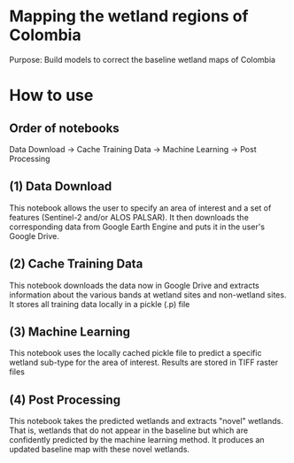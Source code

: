# Mapping the wetland regions of Colombia

Purpose: Build models to correct the baseline wetland maps of Colombia

# How to use

## Order of notebooks

Data Download -> Cache Training Data -> Machine Learning -> Post Processing

## (1) Data Download

This notebook allows the user to specify an area of interest and a set of features (Sentinel-2 and/or ALOS PALSAR). It then downloads the corresponding data from Google Earth Engine and puts it in the user's Google Drive.

## (2) Cache Training Data

This notebook downloads the data now in Google Drive and extracts information about the various bands at wetland sites and non-wetland sites. It stores all training data locally in a pickle (.p) file

## (3) Machine Learning

This notebook uses the locally cached pickle file to predict a specific wetland sub-type for the area of interest. Results are stored in TIFF raster files

## (4) Post Processing

This notebook takes the predicted wetlands and extracts "novel" wetlands. That is, wetlands that do not appear in the baseline but which are confidently predicted by the machine learning method. It produces an updated baseline map with these novel wetlands.
